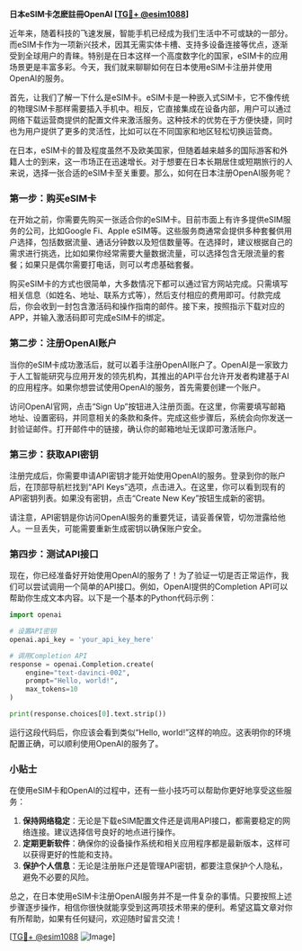 **日本eSIM卡怎麽註冊OpenAI [[TG💪+ @esim1088](https://t.me/s/esim1088)]**

近年来，随着科技的飞速发展，智能手机已经成为我们生活中不可或缺的一部分。而eSIM卡作为一项新兴技术，因其无需实体卡槽、支持多设备连接等优点，逐渐受到全球用户的青睐。特别是在日本这样一个高度数字化的国家，eSIM卡的应用场景更是丰富多彩。今天，我们就来聊聊如何在日本使用eSIM卡注册并使用OpenAI的服务。

首先，让我们了解一下什么是eSIM卡。eSIM卡是一种嵌入式SIM卡，它不像传统的物理SIM卡那样需要插入手机中。相反，它直接集成在设备内部，用户可以通过网络下载运营商提供的配置文件来激活服务。这种技术的优势在于方便快捷，同时也为用户提供了更多的灵活性，比如可以在不同国家和地区轻松切换运营商。

在日本，eSIM卡的普及程度虽然不及欧美国家，但随着越来越多的国际游客和外籍人士的到来，这一市场正在迅速增长。对于想要在日本长期居住或短期旅行的人来说，选择一张合适的eSIM卡至关重要。那么，如何在日本注册OpenAI服务呢？

### 第一步：购买eSIM卡

在开始之前，你需要先购买一张适合你的eSIM卡。目前市面上有许多提供eSIM服务的公司，比如Google Fi、Apple eSIM等。这些服务商通常会提供多种套餐供用户选择，包括数据流量、通话分钟数以及短信数量等。在选择时，建议根据自己的需求进行挑选，比如如果你经常需要大量数据流量，可以选择包含无限流量的套餐；如果只是偶尔需要打电话，则可以考虑基础套餐。

购买eSIM卡的方式也很简单，大多数情况下都可以通过官方网站完成。只需填写相关信息（如姓名、地址、联系方式等），然后支付相应的费用即可。付款完成后，你会收到一封包含激活码和操作指南的邮件。接下来，按照指示下载对应的APP，并输入激活码即可完成eSIM卡的绑定。

### 第二步：注册OpenAI账户

当你的eSIM卡成功激活后，就可以着手注册OpenAI账户了。OpenAI是一家致力于人工智能研究与应用开发的领先机构，其推出的API平台允许开发者构建基于AI的应用程序。如果你想尝试使用OpenAI的服务，首先需要创建一个账户。

访问OpenAI官网，点击“Sign Up”按钮进入注册页面。在这里，你需要填写邮箱地址、设置密码，并同意相关的条款和条件。完成这些步骤后，系统会向你发送一封验证邮件。打开邮件中的链接，确认你的邮箱地址无误即可激活账户。

### 第三步：获取API密钥

注册完成后，你需要申请API密钥才能开始使用OpenAI的服务。登录到你的账户后，在顶部导航栏找到“API Keys”选项，点击进入。在这里，你可以看到现有的API密钥列表。如果没有密钥，点击“Create New Key”按钮生成新的密钥。

请注意，API密钥是你访问OpenAI服务的重要凭证，请妥善保管，切勿泄露给他人。一旦丢失，可能需要重新生成密钥以确保账户安全。

### 第四步：测试API接口

现在，你已经准备好开始使用OpenAI的服务了！为了验证一切是否正常运作，我们可以尝试调用一个简单的API接口。例如，OpenAI提供的Completion API可以帮助你生成文本内容。以下是一个基本的Python代码示例：

```python
import openai

# 设置API密钥
openai.api_key = 'your_api_key_here'

# 调用Completion API
response = openai.Completion.create(
    engine="text-davinci-002",
    prompt="Hello, world!",
    max_tokens=10
)

print(response.choices[0].text.strip())
```

运行这段代码后，你应该会看到类似“Hello, world!”这样的响应。这表明你的环境配置正确，可以顺利使用OpenAI的服务了。

### 小贴士

在使用eSIM卡和OpenAI的过程中，还有一些小技巧可以帮助你更好地享受这些服务：

1. **保持网络稳定**：无论是下载eSIM配置文件还是调用API接口，都需要稳定的网络连接。建议选择信号良好的地点进行操作。
2. **定期更新软件**：确保你的设备操作系统和相关应用程序都是最新版本，这样可以获得更好的性能和支持。
3. **保护个人信息**：无论是注册账户还是管理API密钥，都要注意保护个人隐私，避免不必要的风险。

总之，在日本使用eSIM卡注册OpenAI服务并不是一件复杂的事情。只要按照上述步骤逐步操作，相信你很快就能享受到这两项技术带来的便利。希望这篇文章对你有所帮助，如果有任何疑问，欢迎随时留言交流！

[[TG💪+ @esim1088](https://t.me/s/esim1088) ![Image](https://i.postimg.cc/4NQfJmqS/Snipaste-2025-05-13-00-14-12.png)]